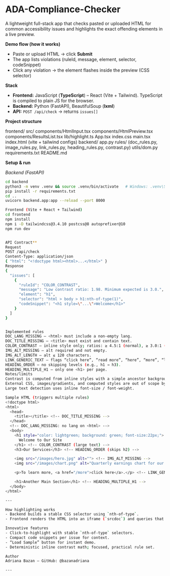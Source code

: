 # ADA-Compliance-Checker

A lightweight full-stack app that checks pasted or uploaded HTML for common accessibility issues and highlights the exact offending elements in a live preview.

**Demo flow (how it works)**
- Paste or upload HTML → click **Submit**
- The app lists violations (ruleId, message, element, selector, codeSnippet)
- Click any violation → the element flashes inside the preview (CSS selector)

**Stack**
- **Frontend:** JavaScript (**TypeScript**) – React (Vite + Tailwind). TypeScript is compiled to plain JS for the browser.
- **Backend:** Python (FastAPI), BeautifulSoup (**lxml**)
- **API:** `POST /api/check` → returns `issues[]`

**Project structure**

frontend/
  src/
    components/HtmlInput.tsx  components/HtmlPreview.tsx  components/ResultsList.tsx
    lib/highlight.ts  App.tsx  index.css  main.tsx
  index.html  (vite + tailwind configs)
backend/
  app.py
  rules/ (doc_rules.py, image_rules.py, link_rules.py, heading_rules.py, contrast.py)
  utils/dom.py
  requirements.txt
README.md


**Setup & run**

_Backend (FastAPI)_
```bash
cd backend
python3 -m venv .venv && source .venv/bin/activate   # Windows: .venv\Scripts\activate
pip install -r requirements.txt
cd ..
uvicorn backend.app:app --reload --port 8000

Frontend (Vite + React + Tailwind)
cd frontend
npm install
npm i -D tailwindcss@3.4.10 postcss@8 autoprefixer@10
npm run dev


API Contract**
Request
POST /api/check
Content-Type: application/json
{ "html": "<!doctype html><html>...</html>" }
Response
{
  "issues": [
    {
      "ruleId": "COLOR_CONTRAST",
      "message": "Low contrast ratio: 1.98. Minimum expected is 3.0.",
      "element": "h1",
      "selector": "html > body > h1:nth-of-type(1)",
      "codeSnippet": "<h1 style=\"...\">Welcome</h1>"
    }
  ]
}


Implemented rules
DOC_LANG_MISSING — <html> must include a non-empty lang.
DOC_TITLE_MISSING — <title> must exist and contain text.
COLOR_CONTRAST — inline style only; ratios: ≥ 4.5:1 (normal), ≥ 3.0:1 (large ≥18px or ≥14px bold).
IMG_ALT_MISSING — alt required and not empty.
IMG_ALT_LENGTH — alt ≤ 120 characters.
LINK_GENERIC_TEXT — flags “click here”, “read more”, “here”, “more”, “learn more”, etc.
HEADING_ORDER — no skipping levels (e.g., h1 → h3).
HEADING_MULTIPLE_H1 — only one <h1> per page.
Notes/limits
Contrast is computed from inline styles with a simple ancestor background fallback.
External CSS, images/gradients, and computed styles are out of scope by design.
Large text detection uses inline font-size / font-weight.

Sample HTML (triggers multiple rules)
<!doctype html>
<html>
  <head>
    <title></title> <!-- DOC_TITLE_MISSING -->
  </head>
  <!-- DOC_LANG_MISSING: no lang on <html> -->
  <body>
    <h1 style="color: lightgreen; background: green; font-size:22px;">
      Welcome to Our Site
    </h1> <!-- COLOR_CONTRAST (large text) -->
    <h3>Our Services</h3> <!-- HEADING_ORDER (skips h2) -->

    <img src="/images/hero.jpg" alt=""> <!-- IMG_ALT_MISSING -->
    <img src="/images/chart.png" alt="Quarterly earnings chart for our organization with multiple series across twelve months showing comparative performance between regions; decorative elements include subtle gradients and annotations that are not essential for understanding."> <!-- IMG_ALT_LENGTH -->

    <p>To learn more, <a href="/more">click here</a>.</p> <!-- LINK_GENERIC_TEXT -->

    <h1>Another Main Section</h1> <!-- HEADING_MULTIPLE_H1 -->
  </body>
</html>

---

How highlighting works
- Backend builds a stable CSS selector using `nth-of-type`.
- Frontend renders the HTML into an iframe (`srcdoc`) and queries that selector to flash an outline on the target element.

Innovative features
- Click-to-highlight with stable `nth-of-type` selectors.
- Compact code snippets per issue for context.
- “Load Sample” button for instant demo.
- Deterministic inline contrast math; focused, practical rule set.

Author
Adriana Bazan — GitHub: @bazanadriana

---

